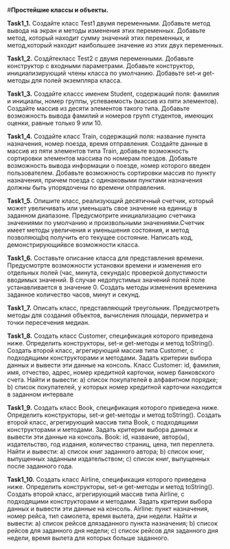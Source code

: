 #**Простейшие классы и объекты.**

**Task1_1.** Создайте класс Test1 двумя переменными. Добавьте метод вывода на экран и методы изменения этих переменных.
Добавьте метод, который находит сумму значений этих переменных, и метод,который находит наибольшее значение из этих двух переменных.

**Task1_2.** Создйтекласс Test2 c двумя  переменными.  Добавьте конструктор  с  входными  параметрами.  Добавьте конструктор, 
инициализирующий члены класса по умолчанию. Добавьте set-и get-методы для полей экземпляра класса.

**Task1_3.** Создайте классс именем Student, содержащий поля: фамилия и инициалы, номер группы, успеваемость (массив из пяти элементов).
Создайте массив из десяти элементов такого типа. Добавьте возможность вывода фамилий и номеров групп студентов, имеющих оценки, 
равные только 9 или 10.

**Task1_4.** Создайте класс Train, содержащий поля: название пункта назначения, номер поезда, время отправления. 
Создайте данные в массив из пяти элементов типа Train, добавьте возможность сортировки элементов массива по номерам поездов. 
Добавьте возможность вывода информации о поезде, номер которого введен пользователем. Добавьте возможность сортировки массив
по пункту назначения, причем поезда с одинаковыми пунктами назначения должны быть упорядочены по времени отправления.

**Task1_5.** Опишите класс, реализующий десятичный счетчик, который может увеличивать или уменьшать свое значение на  единицу  в  заданном 
диапазоне.  Предусмотрите инициализацию  счетчика  значениями  по  умолчанию  и произвольными  значениями.Счетчик  имеет методы увеличения
и  уменьшения состояния, и  метод позволяющbq получить его текущее состояние.
Написать код, демонстрирующийвсе возможности класса.

**Task1_6.** Составьте описание класса для представления времени. Предусмотрте возможности установки времени и изменения
его отдельных полей (час, минута, секунда)с проверкой допустимости вводимых значений. В случае недопустимых  значений полей поле 
устанавливается  в  значение  0.  Создать  методы  изменения  временина заданное количество часов, минут и секунд.

**Task1_7.** Описать класс, представляющий треугольник. Предусмотреть методы для создания объектов, вычисления площади, периметра
и точки пересечения медиан.

**Task1_8.** Создать класс Customer, спецификация которого приведена ниже. Определить конструкторы, set-и get-методы и метод toString().
Создать второй класс, агрегирующий массив типа Customer, с подходящими конструкторами и методами. 
Задать критерии выбора данных и вывести эти данные на консоль. Класс Customer: id, фамилия, имя, отчество, адрес, номер кредитной
карточки, номер банковского счета. Найти и вывести: a) список покупателей в алфавитном порядке; b) список покупателей,
у которых номер кредитной карточки находится в заданном интервале

**Task1_9.** Создать класс Book, спецификация которого приведена ниже. Определить конструкторы, set-и get-методы и метод  toString(). 
Создать второй класс, агрегирующий массив типа Book, с подходящими конструкторами и методами. Задать критерии выбора данных и вывести
эти данные на консоль. Book: id, название, автор(ы), издательство, год издания, количество страниц, цена, тип переплета. 
Найти и вывести: a) список книг заданного автора; b) список книг, выпущенных заданным издательством; c) список книг, выпущенных 
после заданного года.

**Task1_10.** Создать класс Airline, спецификация которого приведена ниже. Определить конструкторы, set-и get-методы и метод  toString().
Создать второй класс, агрегирующий массив типа Airline, с подходящими конструкторами и методами. Задать критерии выбора данных и вывести
эти данные на консоль. Airline: пункт назначения, номер рейса, тип самолета, время вылета, дни недели. Найти и вывести: a) список рейсов
длязаданного пункта назначения; b) список рейсов для заданного дня недели; c) список рейсов для заданного дня недели, время вылета для 
которых больше заданного.
